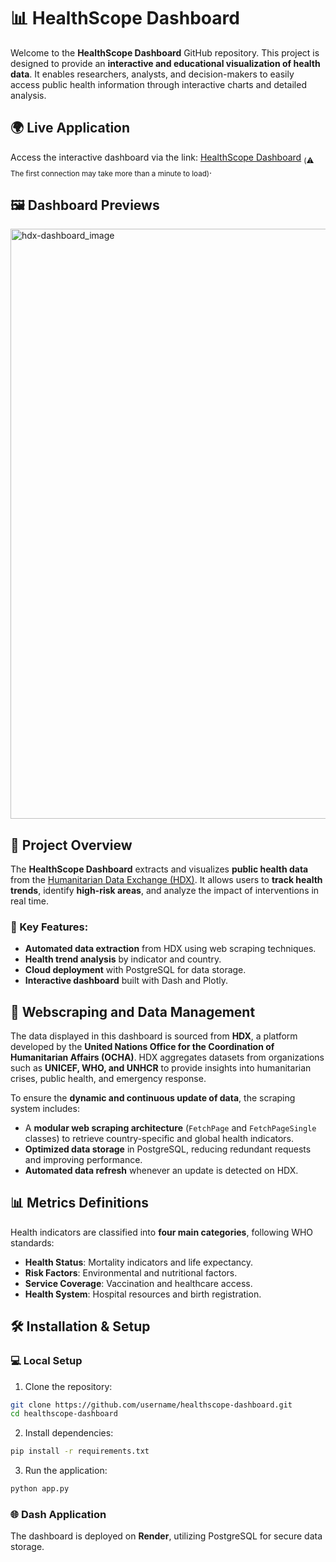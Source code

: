 # 📊 HealthScope Dashboard

Welcome to the **HealthScope Dashboard** GitHub repository. This project is designed to provide an **interactive and educational visualization of health data**. It enables researchers, analysts, and decision-makers to easily access public health information through interactive charts and detailed analysis.

## 🌍  Live Application

Access the interactive dashboard via the link: [HealthScope Dashboard](https://hdx-dashboard.onrender.com) <sub>(⚠️ The first connection may take more than a minute to load)</sub>.


## 🖼️ Dashboard Previews

<img width="944" alt="hdx-dashboard_image" src="https://github.com/user-attachments/assets/4dad0ddd-136b-44ae-a653-72e2d2b378b0" />

## 🧩 Project Overview

The **HealthScope Dashboard** extracts and visualizes **public health data** from the [Humanitarian Data Exchange (HDX)](https://data.humdata.org/). It allows users to **track health trends**, identify **high-risk areas**, and analyze the impact of interventions in real time.

### 🔑 Key Features:

- **Automated data extraction** from HDX using web scraping techniques.
- **Health trend analysis** by indicator and country.
- **Cloud deployment** with PostgreSQL for data storage.
- **Interactive dashboard** built with Dash and Plotly.

## 🔄 Webscraping and Data Management

The data displayed in this dashboard is sourced from **HDX**, a platform developed by the **United Nations Office for the Coordination of Humanitarian Affairs (OCHA)**. HDX aggregates datasets from organizations such as **UNICEF, WHO, and UNHCR** to provide insights into humanitarian crises, public health, and emergency response.

To ensure the **dynamic and continuous update of data**, the scraping system includes:
- A **modular web scraping architecture** (`FetchPage` and `FetchPageSingle` classes) to retrieve country-specific and global health indicators.
- **Optimized data storage** in PostgreSQL, reducing redundant requests and improving performance.
- **Automated data refresh** whenever an update is detected on HDX.

## 📊 Metrics Definitions

Health indicators are classified into **four main categories**, following WHO standards:

- **Health Status**: Mortality indicators and life expectancy.
- **Risk Factors**: Environmental and nutritional factors.
- **Service Coverage**: Vaccination and healthcare access.
- **Health System**: Hospital resources and birth registration.

## 🛠️ Installation & Setup

### 💻  Local Setup
1. Clone the repository:
```bash
git clone https://github.com/username/healthscope-dashboard.git
cd healthscope-dashboard
```
2. Install dependencies:
```bash
pip install -r requirements.txt
```
3. Run the application:
```bash
python app.py
```

### 🌐 Dash Application
The dashboard is deployed on **Render**, utilizing PostgreSQL for secure data storage.
